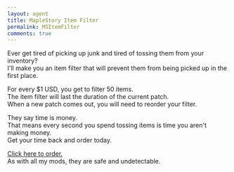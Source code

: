 ```yaml
---
layout: agent
title: MapleStory Item Filter
permalink: MSItemFilter
comments: true
---
```

Ever get tired of picking up junk and tired of tossing them from your inventory?  
I'll make you an item filter that will prevent them from being picked up in the first place.  

For every $1 USD, you get to filter 50 items.  
The item filter will last the duration of the current patch.  
When a new patch comes out, you will need to reorder your filter.  

They say time is money.  
That means every second you spend tossing items is time you aren't making money.  
Get your time back and order today.

[Click here to order.](https://shop.betaleaf.net/item/item-filter)  
As with all my mods, they are safe and undetectable.  
